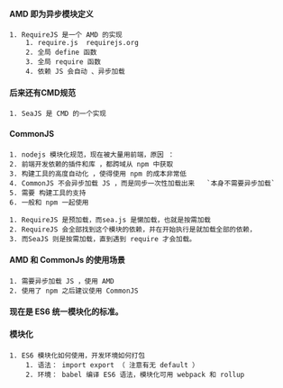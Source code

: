 #### AMD 即为异步模块定义
```
1. RequireJS 是一个 AMD 的实现
    1. require.js  requirejs.org
    2. 全局 define 函数
    3. 全局 require 函数
    4. 依赖 JS 会自动 、异步加载
```
#### 后来还有CMD规范
```
1. SeaJS 是 CMD 的一个实现
```
#### CommonJS 
```
1. nodejs 模块化规范，现在被大量用前端，原因 ：
2. 前端开发依赖的插件和库 ，都跨域从 npm 中获取
3. 构建工具的高度自动化 ，使得使用 npm 的成本非常低
4. CommonJS 不会异步加载 JS ，而是同步一次性加载出来   `本身不需要异步加载`
5. 需要 构建工具的支持
6. 一般和 npm 一起使用
```
```
1. RequireJS 是预加载，而sea.js 是懒加载，也就是按需加载
2. RequireJS 会全部找到这个模块的依赖，并在开始执行是就加载全部的依赖，
3. 而SeaJS 则是按需加载，直到遇到 require 才会加载。
```
#### AMD 和 CommonJs 的使用场景
```
1. 需要异步加载 JS ，使用 AMD
2. 使用了 npm 之后建议使用 CommonJS
```

#### 现在是 ES6 统一模块化的标准。
#### 模块化
```
1. ES6 模块化如何使用，开发环境如何打包
    1. 语法： import export （ 注意有无 default ）
    2. 环境： babel 编译 ES6 语法，模块化可用 webpack 和 rollup
 ```
